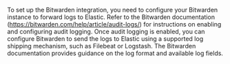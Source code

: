 To set up the Bitwarden integration, you need to configure your Bitwarden instance to forward logs to Elastic. Refer to the Bitwarden documentation (https://bitwarden.com/help/article/audit-logs/) for instructions on enabling and configuring audit logging. Once audit logging is enabled, you can configure Bitwarden to send the logs to Elastic using a supported log shipping mechanism, such as Filebeat or Logstash. The Bitwarden documentation provides guidance on the log format and available log fields.

<!-- Generated on: 2025-05-21T17:06:01-04:00 -->